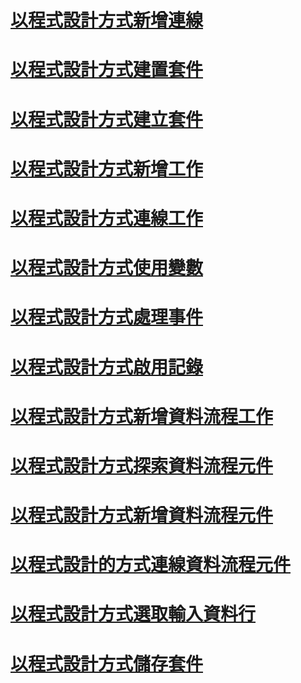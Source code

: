 # [以程式設計方式新增連線](adding-connections-programmatically.md)

# [以程式設計方式建置套件](building-packages-programmatically.md)
# [以程式設計方式建立套件](creating-a-package-programmatically.md)
# [以程式設計方式新增工作](adding-tasks-programmatically.md)
# [以程式設計方式連線工作](connecting-tasks-programmatically.md)
# [以程式設計方式使用變數](working-with-variables-programmatically.md)
# [以程式設計方式處理事件](handling-events-programmatically.md)
# [以程式設計方式啟用記錄](enabling-logging-programmatically.md)
# [以程式設計方式新增資料流程工作](adding-the-data-flow-task-programmatically.md)
# [以程式設計方式探索資料流程元件](discovering-data-flow-components-programmatically.md)
# [以程式設計方式新增資料流程元件](adding-data-flow-components-programmatically.md)
# [以程式設計的方式連線資料流程元件](connecting-data-flow-components-programmatically.md)
# [以程式設計方式選取輸入資料行](selecting-input-columns-programmatically.md)
# [以程式設計方式儲存套件](saving-a-package-programmatically.md)
